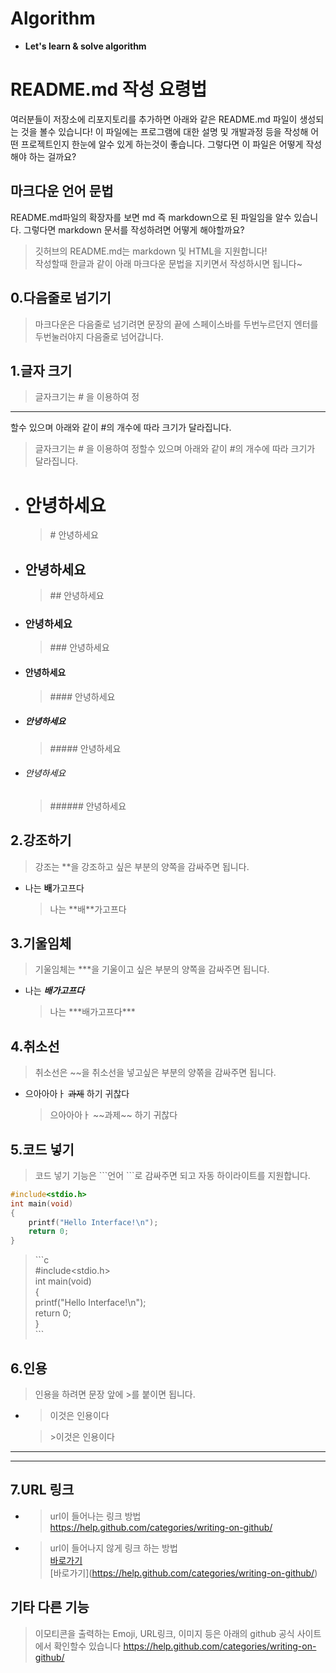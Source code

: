 # Algorithm

- **Let's learn & solve algorithm**


# README.md 작성 요령법
여러분들이 저장소에 리포지토리를 추가하면 아래와 같은 README.md 파일이 생성되는 것을 볼수 있습니다!
이 파일에는 프로그램에 대한 설명 및 개발과정 등을 작성해 어떤 프로젝트인지 한눈에 알수 있게 하는것이 좋습니다.
그렇다면 이 파일은 어떻게 작성해야 하는 걸까요?
## 마크다운 언어 문법
README.md파일의 확장자를 보면 md 즉 markdown으로 된 파일임을 알수 있습니다. 그렇다면 markdown 문서를 작성하려면 어떻게 해야할까요?
>깃허브의 README.md는 markdown 및 HTML을 지원합니다!  
>작성할때 한글과 같이 아래 마크다운 문법을 지키면서 작성하시면 됩니다~
## 0.다음줄로 넘기기
> 마크다운은 다음줄로 넘기려면 문장의 끝에 스페이스바를 두번누르던지 엔터를 두번눌러야지 다음줄로 넘어갑니다.
## 1.글자 크기
>글자크기는 # 을 이용하여 정
***
할수 있으며 아래와 같이 #의 개수에 따라 크기가 달라집니다.
>글자크기는 # 을 이용하여 정할수 있으며 아래와 같이 #의 개수에 따라 크기가 달라집니다.
* # 안녕하세요
  >\# 안녕하세요
* ## 안녕하세요
  >\#\# 안녕하세요
* ### 안녕하세요
  >\#\#\# 안녕하세요
* #### 안녕하세요
  >\#\#\#\# 안녕하세요
* ##### 안녕하세요
  >\#\#\#\#\# 안녕하세요
* ###### 안녕하세요
  >\#\#\#\#\#\# 안녕하세요
## 2.강조하기
>강조는 **을 강조하고 싶은 부분의 양쪽을 감싸주면 됩니다.
* 나는 **배**가고프다
  >나는 \*\*배\*\*가고프다
## 3.기울임체
>기울임체는 ***을 기울이고 싶은 부분의 양쪽을 감싸주면 됩니다.
* 나는 ***배가고프다***
  >나는 \*\*\*배가고프다\*\*\*
## 4.취소선
>취소선은 ~~을 취소선을 넣고싶은 부분의 양쪾을 감싸주면 됩니다.
* 으아아아ㅏ ~~과제~~ 하기 귀찮다
  >으아아아ㅏ \~\~과제\~\~ 하기 귀찮다
## 5.코드 넣기
>코드 넣기 기능은 \`\`\`언어 \`\`\`로 감싸주면 되고 자동 하이라이트를 지원합니다.
```c
#include<stdio.h>
int main(void)
{
    printf("Hello Interface!\n");
    return 0;
}
```
>\```c  
>#include<stdio.h>  
>int main(void)  
>{  
>    printf("Hello Interface!\n");  
>    return 0;  
>}  
>\```
## 6.인용
>인용을 하려면 문장 앞에 \>를 붙이면 됩니다.  
* >이것은 인용이다  

  >\>이것은 인용이다
***

***

## 7.URL 링크
* >url이 들어나는 링크 방법  
https://help.github.com/categories/writing-on-github/
* >url이 들어나지 않게 링크 하는 방법  
[바로가기](https://help.github.com/categories/writing-on-github/)  
\[바로가기](https://help.github.com/categories/writing-on-github/)
## 기타 다른 기능
>이모티콘을 출력하는 Emoji, URL링크, 이미지 등은 아래의 github 공식 사이트에서 확인할수 있습니다
>https://help.github.com/categories/writing-on-github/
